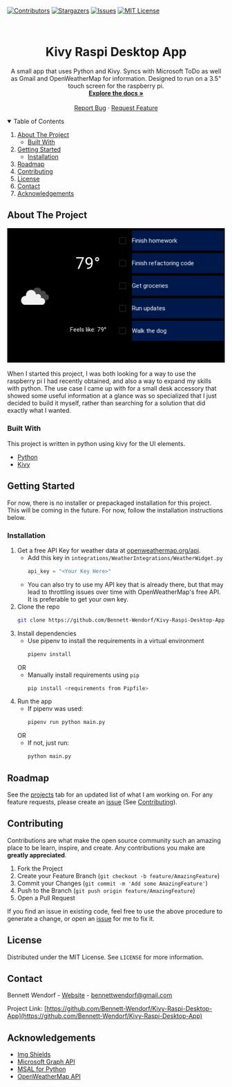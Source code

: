 <!--
*** This readme is inspired by the Best-README-Template available at https://github.com/othneildrew/Best-README-Template. Thanks to othneildrew for the inspiration!
-->


<!-- PROJECT SHIELDS -->
<!--
*** I'm using markdown "reference style" links for readability.
*** Reference links are enclosed in brackets [ ] instead of parentheses ( ).
*** See the bottom of this document for the declaration of the reference variables
*** for contributors-url, forks-url, etc. This is an optional, concise syntax you may use.
*** https://www.markdownguide.org/basic-syntax/#reference-style-links
-->
[![Contributors][contributors-shield]][contributors-url]
[![Stargazers][stars-shield]][stars-url]
[![Issues][issues-shield]][issues-url]
[![MIT License][license-shield]][license-url]
<!-- [![Forks][forks-shield]][forks-url] -->



<!-- PROJECT LOGO -->
<br />
<p align="center">
  <!-- TODO Add logo here -->
  <!-- <a href="https://github.com/bennett-wendorf/Kivy-Raspi-Desktop-App">
    <img src="images/logo.png" alt="Logo" width="80" height="80">
  </a> -->

  <h1 align="center">Kivy Raspi Desktop App</h3>

  <p align="center">
    A small app that uses Python and Kivy. Syncs with Microsoft ToDo as well as Gmail and OpenWeatherMap for information. Designed to run on a 3.5" touch screen for the raspberry pi.
    <br />
    <a href="https://github.com/bennett-wendorf/Kivy-Raspi-Desktop-App"><strong>Explore the docs »</strong></a>
    <br />
    <br />
    <a href="https://github.com/bennett-wendorf/Kivy-Raspi-Desktop-App/issues">Report Bug</a>
    ·
    <a href="https://github.com/bennett-wendorf/Kivy-Raspi-Desktop-App/issues">Request Feature</a>
  </p>
</p>



<!-- TABLE OF CONTENTS -->
<details open="open">
  <summary>Table of Contents</summary>
  <ol>
    <li>
      <a href="#about-the-project">About The Project</a>
      <ul>
        <li><a href="#built-with">Built With</a></li>
      </ul>
    </li>
    <li>
      <a href="#getting-started">Getting Started</a>
      <ul>
        <li><a href="#installation">Installation</a></li>
      </ul>
    </li>
    <li><a href="#roadmap">Roadmap</a></li>
    <li><a href="#contributing">Contributing</a></li>
    <li><a href="#license">License</a></li>
    <li><a href="#contact">Contact</a></li>
    <li><a href="#acknowledgements">Acknowledgements</a></li>
  </ol>
</details>



<!-- ABOUT THE PROJECT -->
## About The Project

<p align='center'><img src='res/0.1.0_alpha.png'></p>

When I started this project, I was both looking for a way to use the raspberry pi I had recently obtained, and also a way to expand my skills with python. The use case I came up with for a small desk accessory that showed some useful information at a glance was so specialized that I just decided to build it myself, rather than searching for a solution that did exactly what I wanted.

### Built With

This project is written in python using kivy for the UI elements. 
* [Python](https://www.python.org/)
* [Kivy](https://kivy.org)



<!-- GETTING STARTED -->
## Getting Started

For now, there is no installer or prepackaged installation for this project. This will be coming in the future. For now, follow the installation instructions below.

### Installation

1. Get a free API Key for weather data at [openweathermap.org/api](https://openweathermap.org/api).
    * Add this key in `integrations/WeatherIntegrations/WeatherWidget.py`
      ```python
      api_key = "<Your Key Here>"
      ```
    * You can also try to use my API key that is already there, but that may lead to throttling issues over time with OpenWeatherMap's free API. It is preferable to get your own key.
2. Clone the repo
   ```sh
   git clone https://github.com/Bennett-Wendorf/Kivy-Raspi-Desktop-App.git
   ```
3. Install dependencies
    * Use pipenv to install the requirements in a virtual environment
      ```sh
      pipenv install
      ```
    OR
    * Manually install requirements using `pip`
      ```sh
      pip install <requirements from Pipfile>
      ```
4. Run the app
    * If pipenv was used:
      ```sh
      pipenv run python main.py
      ```
    OR
    * If not, just run:
      ```sh
      python main.py
      ```



<!-- ROADMAP -->
## Roadmap

See the [projects](https://github.com/Bennett-Wendorf/Kivy-Raspi-Desktop-App/projects) tab for an updated list of what I am working on. For any feature requests, please create an [issue](https://github.com/Bennett-Wendorf/Kivy-Raspi-Desktop-App/issues) (See [Contributing](#contributing)).



<!-- CONTRIBUTING -->
## Contributing

Contributions are what make the open source community such an amazing place to be learn, inspire, and create. Any contributions you make are **greatly appreciated**.

1. Fork the Project
2. Create your Feature Branch (`git checkout -b feature/AmazingFeature`)
3. Commit your Changes (`git commit -m 'Add some AmazingFeature'`)
4. Push to the Branch (`git push origin feature/AmazingFeature`)
5. Open a Pull Request

If you find an issue in existing code, feel free to use the above procedure to generate a change, or open an [issue](https://github.com/Bennett-Wendorf/Kivy-Raspi-Desktop-App/issues) for me to fix it.


<!-- LICENSE -->
## License

Distributed under the MIT License. See `LICENSE` for more information.



<!-- CONTACT -->
## Contact

Bennett Wendorf - [Website](https://bennett-wendorf.github.io/) - bennettwendorf@gmail.com

Project Link: [https://github.com/Bennett-Wendorf/Kivy-Raspi-Desktop-App](https://github.com/Bennett-Wendorf/Kivy-Raspi-Desktop-App)



<!-- ACKNOWLEDGEMENTS -->
## Acknowledgements
* [Img Shields](https://shields.io)
* [Microsoft Graph API](https://docs.microsoft.com/en-us/graph/overview)
* [MSAL for Python](https://github.com/AzureAD/microsoft-authentication-library-for-python)
* [OpenWeatherMap API](https://openweathermap.org/api)
<!-- * [GitHub Pages](https://pages.github.com) -->



<!-- MARKDOWN LINKS & IMAGES -->
<!-- https://www.markdownguide.org/basic-syntax/#reference-style-links -->
[contributors-shield]: https://img.shields.io/github/contributors/bennett-wendorf/kivy-raspi-desktop-app.svg?style=flat&color=informational
[contributors-url]: https://github.com/bennett-wendorf/kivy-raspi-desktop-app/graphs/contributors
[forks-shield]: https://img.shields.io/github/forks/bennett-wendorf/kivy-raspi-desktop-app.svg?style=flat
[forks-url]: https://github.com/bennett-wendorf/kivy-raspi-desktop-app/network/members
[stars-shield]: https://img.shields.io/github/stars/bennett-wendorf/kivy-raspi-desktop-app.svg?style=flat&color=yellow
[stars-url]: https://github.com/bennett-wendorf/kivy-raspi-desktop-app/stargazers
[issues-shield]: https://img.shields.io/github/issues/bennett-wendorf/kivy-raspi-desktop-app.svg?style=flat&color=red
[issues-url]: https://github.com/bennett-wendorf/kivy-raspi-desktop-app/issues
[license-shield]: https://img.shields.io/github/license/bennett-wendorf/kivy-raspi-desktop-app.svg?style=flat
[license-url]: https://github.com/bennett-wendorf/kivy-raspi-desktop-app/blob/master/LICENSE.txt